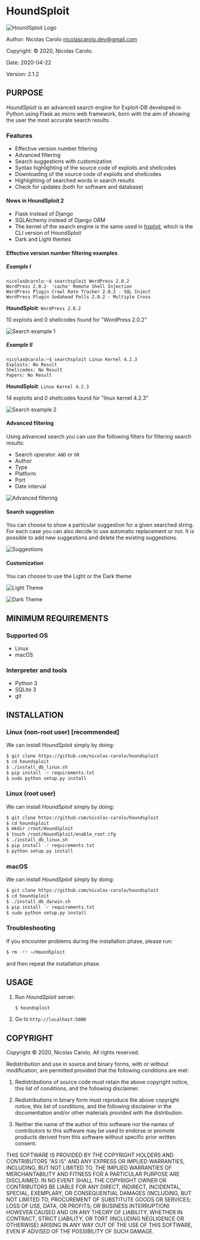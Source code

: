 # HoundSploit

![HoundSploit Logo](/HoundSploit/static/media/icon.png)

Author: Nicolas Carolo <nicolascarolo.dev@gmail.com>

Copyright: © 2020, Nicolas Carolo.

Date: 2020-04-22

Version: 2.1.2


## PURPOSE

_HoundSploit_ is an advanced search engine for Exploit-DB developed in
Python using Flask as micro web framework, born with the aim of showing the user
the most accurate search results.

### Features

* Effective version number filtering
* Advanced filtering
* Search suggestions with customization
* Syntax highlighting of the source code of exploits and shellcodes
* Downloading of the source code of exploits and shellcodes
* Highlighting of searched words in search results
* Check for updates (both for software and database)

#### News in HoundSploit 2
* Flask instead of Django
* SQLAlchemy instead of Django ORM
* The kernel of the search engine is the same used in [_hsploit_](https://github.com/nicolas-carolo/hsploit), which is the CLI version of HoundSploit
* Dark and Light themes


#### Effective version number filtering examples
##### Example I

```
nicolas@carolo:~$ searchsploit WordPress 2.0.2
WordPress 2.0.2- 'cache' Remote Shell Injection
WordPress Plugin Crawl Rate Tracker 2.0.2 - SQL Inject
WordPress Plugin Sodahead Polls 2.0.2 - Multiple Cross
```

**HoundSploit**: `WordPress 2.0.2`

10 exploits and 0 shellcodes found for "WordPress 2.0.2"

![Search example 1](/img/example-1.png)


##### Example II

```
nicolas@carolo:~$ searchsploit Linux Kernel 4.2.3
Exploits: No Result
Shellcodes: No Result
Papers: No Result
```

**HoundSploit**: `Linux Kernel 4.2.3`

14 exploits and 0 shellcodes found for "linux kernel 4.2.3"

![Search example 2](/img/example-2.png)


#### Advanced filtering

Using advanced search you can use the following filters for filtering search
results:
* Search operator: `AND` or `OR`
* Author
* Type
* Platform
* Port
* Date interval

![Advanced filtering](/img/advanced-filtering.png)


#### Search suggestion

You can choose to show a particular suggestion for a given searched string.
For each case you can also decide to use automatic replacement or not.
It is possible to add new suggestions and delete the existing suggestions.

![Suggestions](/img/suggestions.png)

#### Customization
You can choose to use the Light or the Dark theme

![Light Theme](/img/light-theme.png)

![Dark Theme](/img/dark-theme.png)


## MINIMUM REQUIREMENTS

### Supported OS

* Linux
* macOS

### Interpreter and tools

* Python 3
* SQLite 3
* git


## INSTALLATION

### Linux (non-root user) [recommended]
We can install _HoundSploit_ simply by doing:
```sh
$ git clone https://github.com/nicolas-carolo/houndsploit
$ cd houndsploit
$ ./install_db_linux.sh
$ pip install -r requirements.txt
$ sudo python setup.py install
```

### Linux (root user)
We can install _HoundSploit_ simply by doing:
```sh
$ git clone https://github.com/nicolas-carolo/houndsploit
$ cd houndsploit
$ mkdir /root/HoundSploit
$ touch /root/HoundSploit/enable_root.cfg
$ ./install_db_linux.sh
$ pip install -r requirements.txt
$ python setup.py install
```

### macOS
We can install _HoundSploit_ simply by doing:
```sh
$ git clone https://github.com/nicolas-carolo/houndsploit
$ cd houndsploit
$ ./install_db_darwin.sh
$ pip install -r requirements.txt
$ sudo python setup.py install
```

### Troubleshooting
If you encounter problems during the installation phase, please run:
```sh
$ rm -fr ~/HoundSploit
```
and then repeat the installation phase.


## USAGE
1. Run _HoundSploit_ server:
   ```sh
   $ houndsploit
   ```
2. Go to `http://localhost:5000`

## COPYRIGHT

Copyright © 2020, Nicolas Carolo.
All rights reserved.

Redistribution and use in source and binary forms, with or without
modification, are permitted provided that the following conditions are
met:

1. Redistributions of source code must retain the above copyright
   notice, this list of conditions, and the following disclaimer.

2. Redistributions in binary form must reproduce the above copyright
   notice, this list of conditions, and the following disclaimer in the
   documentation and/or other materials provided with the distribution.

3. Neither the name of the author of this software nor the names of
   contributors to this software may be used to endorse or promote
   products derived from this software without specific prior written
   consent.

THIS SOFTWARE IS PROVIDED BY THE COPYRIGHT HOLDERS AND CONTRIBUTORS
"AS IS" AND ANY EXPRESS OR IMPLIED WARRANTIES, INCLUDING, BUT NOT
LIMITED TO, THE IMPLIED WARRANTIES OF MERCHANTABILITY AND FITNESS FOR
A PARTICULAR PURPOSE ARE DISCLAIMED.  IN NO EVENT SHALL THE COPYRIGHT
OWNER OR CONTRIBUTORS BE LIABLE FOR ANY DIRECT, INDIRECT, INCIDENTAL,
SPECIAL, EXEMPLARY, OR CONSEQUENTIAL DAMAGES (INCLUDING, BUT NOT
LIMITED TO, PROCUREMENT OF SUBSTITUTE GOODS OR SERVICES; LOSS OF USE,
DATA, OR PROFITS; OR BUSINESS INTERRUPTION) HOWEVER CAUSED AND ON ANY
THEORY OF LIABILITY, WHETHER IN CONTRACT, STRICT LIABILITY, OR TORT
(INCLUDING NEGLIGENCE OR OTHERWISE) ARISING IN ANY WAY OUT OF THE USE
OF THIS SOFTWARE, EVEN IF ADVISED OF THE POSSIBILITY OF SUCH DAMAGE.
